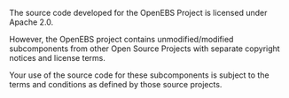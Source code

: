 The source code developed for the OpenEBS Project is licensed under Apache 2.0.

However, the OpenEBS project contains unmodified/modified subcomponents from other Open Source Projects with separate copyright notices and license terms.

Your use of the source code for these subcomponents is subject to the terms and conditions as defined by those source projects.
